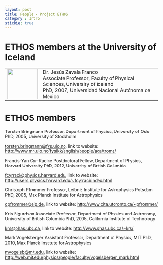 ```yaml
---
layout: post
title: People - Project ETHOS
category : Intro
stickie: true
---
```


# ETHOS members at the University of Iceland
<table>
  <tr>
    <td><img src="https://upload.wikimedia.org/wikipedia/commons/thumb/c/c3/NGC_4414_%28NASA-med%29.jpg/1200px-NGC_4414_%28NASA-med%29.jpg" width="100px"></td>
    <td> Dr. Jesús Zavala Franco <br>
Associate Professor, Faculty of Physical Sciences, University of Iceland <br>
PhD, 2007, Universidad Nacional Autónoma de México  </td>
  </tr>

</table>
  

# ETHOS members
Torsten Bringmann
Professor, Department of Physics, University of Oslo
PhD, 2005, University of Stockholm

torsten.bringmann@fys.uio.no, link to website: http://www.mn.uio.no/fysikk/english/people/aca/troms/

Francis-Yan Cyr-Racine
Postdoctoral Fellow, Department of Physics, Harvard University
PhD, 2012, University of British Columbia

fcyrraci@physics.harvard.edu, link to website: http://users.physics.harvard.edu/~fcyrraci/index.html

Christoph Pfrommer
Professor, Leibniz Institute for Astrophysics Potsdam
PhD, 2005, Max Planck Institute for Astrophysics

cpfrommer@aip.de, link to website: http://www.cita.utoronto.ca/~pfrommer/

Kris Sigurdson
Associate Professor, Department of Physics and Astronomy, University of British Columbia
PhD, 2005, California Institute of Technology

krs@phas.ubc.ca, link to website: http://www.phas.ubc.ca/~krs/

Mark Vogelsberger
Assistant Professor, Department of Physics, MIT
PhD, 2010, Max Planck Institute for Astrophysics

mvogelsb@mit.edu, link to website: http://web.mit.edu/physics/people/faculty/vogelsberger_mark.html
 
